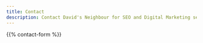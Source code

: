```yaml
---
title: Contact
description: Contact David's Neighbour for SEO and Digital Marketing services on Koh Samui in Thailand
---
```


{{% contact-form %}}